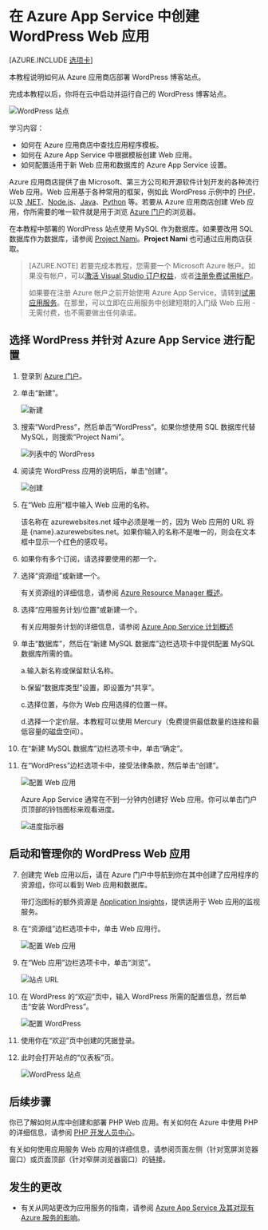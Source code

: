 <properties
	pageTitle="在 Azure App Service 中创建 WordPress Web 应用 | Microsoft Azure"
	description="了解如何使用 Azure 门户为 WordPress 博客创建新的 Azure Web 应用。"
	services="app-service\web"
	documentationCenter="php"
	authors="rmcmurray"
	manager="wpickett"
	editor=""/>

<tags
	ms.service="app-service-web"
	ms.workload="na"
	ms.tgt_pltfrm="na"
	ms.devlang="PHP"
	ms.topic="hero-article"
	ms.date="08/11/2016"
	ms.author="robmcm"/>

# 在 Azure App Service 中创建 WordPress Web 应用

[AZURE.INCLUDE [选项卡](../../includes/app-service-web-get-started-nav-tabs.md)]

本教程说明如何从 Azure 应用商店部署 WordPress 博客站点。

完成本教程以后，你将在云中启动并运行自己的 WordPress 博客站点。

![WordPress 站点](./media/web-sites-php-web-site-gallery/wpdashboard.png)

学习内容：

* 如何在 Azure 应用商店中查找应用程序模板。
* 如何在 Azure App Service 中根据模板创建 Web 应用。
* 如何配置适用于新 Web 应用和数据库的 Azure App Service 设置。

Azure 应用商店提供了由 Microsoft、第三方公司和开源软件计划开发的各种流行 Web 应用。Web 应用基于各种常用的框架，例如此 WordPress 示例中的 [PHP](/develop/nodejs/)，以及 [.NET](/develop/net/)、[Node.js](/develop/nodejs/)、[Java](/develop/java/)、[Python](/develop/python/) 等。若要从 Azure 应用商店创建 Web 应用，你所需要的唯一软件就是用于浏览 [Azure 门户](https://portal.azure.com/)的浏览器。

在本教程中部署的 WordPress 站点使用 MySQL 作为数据库。如果要改用 SQL 数据库作为数据库，请参阅 [Project Nami](http://projectnami.org/)。**Project Nami** 也可通过应用商店获取。

> [AZURE.NOTE]
若要完成本教程，您需要一个 Microsoft Azure 帐户。如果没有帐户，可以[激活 Visual Studio 订户权益](/pricing/member-offers/msdn-benefits-details/?WT.mc_id=A261C142F)，或者[注册免费试用帐户](/zh-cn/pricing/free-trial/?WT.mc_id=A261C142F)。
>
> 如果要在注册 Azure 帐户之前开始使用 Azure App Service，请转到[试用应用服务](http://go.microsoft.com/fwlink/?LinkId=523751)。在那里，可以立即在应用服务中创建短期的入门级 Web 应用 - 无需付费，也不需要做出任何承诺。

## 选择 WordPress 并针对 Azure App Service 进行配置

1. 登录到 [Azure 门户](https://portal.azure.com/)。

2. 单击“新建”。
	
    ![新建][5]
	
3. 搜索“WordPress”，然后单击“WordPress”。如果你想使用 SQL 数据库代替 MySQL，则搜索“Project Nami”。

	![列表中的 WordPress][7]
	
5. 阅读完 WordPress 应用的说明后，单击“创建”。

	![创建](./media/web-sites-php-web-site-gallery/create.png)

4. 在“Web 应用”框中输入 Web 应用的名称。

	该名称在 azurewebsites.net 域中必须是唯一的，因为 Web 应用的 URL 将是 {name}.azurewebsites.net。如果你输入的名称不是唯一的，则会在文本框中显示一个红色的感叹号。

8. 如果你有多个订阅，请选择要使用的那一个。

5. 选择“资源组”或新建一个。

	有关资源组的详细信息，请参阅 [Azure Resource Manager 概述](../resource-group-overview.md)。

5. 选择“应用服务计划/位置”或新建一个。

	有关应用服务计划的详细信息，请参阅 [Azure App Service 计划概述](../azure-web-sites-web-hosting-plans-in-depth-overview.md)

7. 单击“数据库”，然后在“新建 MySQL 数据库”边栏选项卡中提供配置 MySQL 数据库所需的值。

	a.输入新名称或保留默认名称。

	b.保留“数据库类型”设置，即设置为“共享”。

	c.选择位置，与你为 Web 应用选择的位置一样。

	d.选择一个定价层。本教程可以使用 Mercury（免费提供最低数量的连接和最低容量的磁盘空间）。

8. 在“新建 MySQL 数据库”边栏选项卡中，单击“确定”。

8. 在“WordPress”边栏选项卡中，接受法律条款，然后单击“创建”。

	![配置 Web 应用](./media/web-sites-php-web-site-gallery/configure.png)

	Azure App Service 通常在不到一分钟内创建好 Web 应用。你可以单击门户页顶部的铃铛图标来观看进度。

	![进度指示器](./media/web-sites-php-web-site-gallery/progress.png)

## 启动和管理你的 WordPress Web 应用
	
7. 创建完 Web 应用以后，请在 Azure 门户中导航到你在其中创建了应用程序的资源组，你可以看到 Web 应用和数据库。

	带灯泡图标的额外资源是 [Application Insights](/services/application-insights/)，提供适用于 Web 应用的监视服务。

1. 在“资源组”边栏选项卡中，单击 Web 应用行。

	![配置 Web 应用](./media/web-sites-php-web-site-gallery/resourcegroup.png)  


2. 在“Web 应用”边栏选项卡中，单击“浏览”。

    ![站点 URL][browse]

3. 在 WordPress 的“欢迎”页中，输入 WordPress 所需的配置信息，然后单击“安装 WordPress”。

	![配置 WordPress](./media/web-sites-php-web-site-gallery/wpconfigure.png)  


4. 使用你在“欢迎”页中创建的凭据登录。

5. 此时会打开站点的“仪表板”页。

	![WordPress 站点](./media/web-sites-php-web-site-gallery/wpdashboard.png)

## 后续步骤

你已了解如何从库中创建和部署 PHP Web 应用。有关如何在 Azure 中使用 PHP 的详细信息，请参阅 [PHP 开发人员中心](/develop/php/)。

有关如何使用应用服务 Web 应用的详细信息，请参阅页面左侧（针对宽屏浏览器窗口）或页面顶部（针对窄屏浏览器窗口）的链接。

## 发生的更改
* 有关从网站更改为应用服务的指南，请参阅 [Azure App Service 及其对现有 Azure 服务的影响](http://go.microsoft.com/fwlink/?LinkId=529714)。

[5]: ./media/web-sites-php-web-site-gallery/startmarketplace.png
[7]: ./media/web-sites-php-web-site-gallery/search-web-app.png
[browse]: ./media/web-sites-php-web-site-gallery/browse-web.png

<!---HONumber=Mooncake_Quality_Review_1202_2016-->